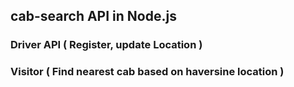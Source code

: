 ## cab-search API in Node.js

### Driver API ( Register, update Location )
### Visitor ( Find nearest cab based on haversine location )
